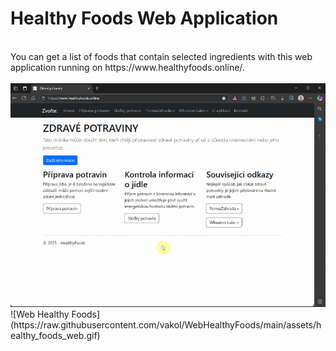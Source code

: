 # Healthy Foods Web Application
<br>
You can get a list of foods that contain selected ingredients with this web application running on https://www.healthyfoods.online/.
<br>
<br>
<img src="./assets/healthy_foods_web.gif"/>
![Web Healthy Foods](https://raw.githubusercontent.com/vakol/WebHealthyFoods/main/assets/healthy_foods_web.gif)
